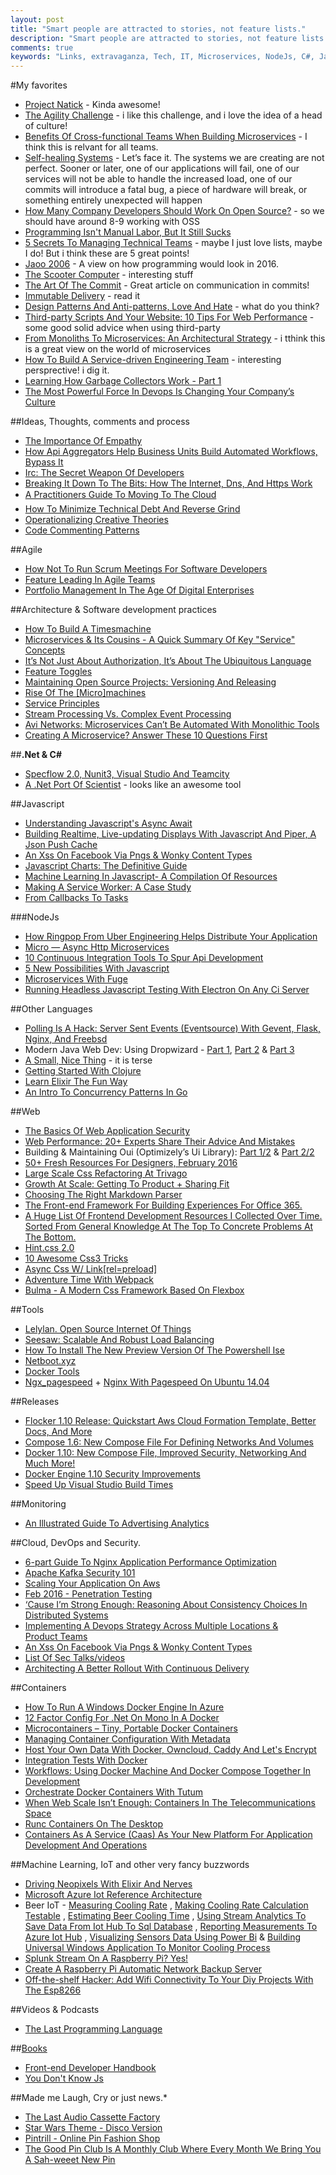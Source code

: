 ```yaml
---
layout: post
title: "Smart people are attracted to stories, not feature lists."
description: "Smart people are attracted to stories, not feature lists."
comments: true
keywords: "Links, extravaganza, Tech, IT, Microservices, NodeJs, C#, Javascript, Solution architecture"
---
```

#My favorites
* [Project Natick](http://www.projectnatick.com/) - Kinda awesome!
* [The Agility Challenge](http://www.infoq.com/articles/agility-challenge) - i like this challenge, and i love the idea of a head of culture!
* [Benefits Of Cross-functional Teams When Building Microservices](https://blog.risingstack.com/benefits-of-cross-functional-teams-when-building-microservices/) - I think this is relvant for all teams.
* [Self-healing Systems](http://www.javacodegeeks.com/2016/01/self-healing-systems.html) - Let’s face it. The systems we are creating are not perfect. Sooner or later, one of our applications will fail, one of our services will not be able to handle the increased load, one of our commits will introduce a fatal bug, a piece of hardware will break, or something entirely unexpected will happen
* [How Many Company Developers Should Work On Open Source?](http://thenewstack.io/tns-research-dedicating-human-resources-open-source/) - so we should have around 8-9 working with OSS
* [Programming Isn't Manual Labor, But It Still Sucks](http://mashable.com/2014/04/30/programming-sucks/)
* [5 Secrets To Managing Technical Teams](http://techbeacon.com/5-tips-secret-managing-technical-teams) - maybe I just love lists, maybe I do! But i think these are 5 great points!
* [Jaoo 2006](http://www.enterpriseintegrationpatterns.com/ramblings/47_jaoo.html) - A view on how programming would look in  2016.
* [The Scooter Computer](http://blog.codinghorror.com/the-scooter-computer/) - interesting stuff
* [The Art Of The Commit](http://alistapart.com/article/the-art-of-the-commit) - Great article on communication in commits!
* [Immutable Delivery](http://theagileadmin.com/2015/11/24/immutable-delivery/) - read it
* [Design Patterns And Anti-patterns, Love And Hate](http://www.yegor256.com/2016/02/03/design-patterns-and-anti-patterns.html) - what do you think?
* [Third-party Scripts And Your Website: 10 Tips For Web Performance](http://www.conversionconference.com/blog/third-party-scripts-and-your-website-10-tips-for-web-performance/) - some good solid advice when using third-party
* [From Monoliths To Microservices: An Architectural Strategy](http://thenewstack.io/from-monolith-to-microservices/) - i tthink this is a great view on the world of microservices
* [How To Build A Service-driven Engineering Team](http://engineering.gusto.com/how-to-build-a-service-driven-engineering-team/) - interesting persprective! i dig it.
* [Learning How Garbage Collectors Work - Part 1](http://mattwarren.github.io/2016/02/04/learning-how-garbage-collectors-work-part-1/)
* [The Most Powerful Force In Devops Is Changing Your Company’s Culture](http://sdtimes.com/powerful-force-devops-changing-companys-culture/)

##Ideas, Thoughts, comments and process
* [The Importance Of Empathy](http://weblogs.asp.net/rweigelt/the-importance-of-empathy)
* [How Api Aggregators Help Business Units Build Automated Workflows, Bypass It](http://thenewstack.io/api-aggregators-help-business-units-work-build-sophisticated-workflows-bypass/)
* [Irc: The Secret Weapon Of Developers](http://blog.andrewray.me/irc-the-secret-weapon-of-developers/)
* [Breaking It Down To The Bits: How The Internet, Dns, And Https Work](https://www.smashingmagazine.com/2016/02/breaking-it-down-to-the-bits-how-the-internet-dns-and-https-work/)
* [A Practitioners Guide To Moving To The Cloud](http://opensourceforu.efytimes.com/2016/02/a-practitioner%C2%92s-guide-to-moving-to-the-cloud/)
* [How To Minimize Technical Debt And Reverse Grind](https://dzone.com/articles/how-to-minimize-technical-debt-and-reverse-grind)
* [Operationalizing Creative Theories](http://lambdamaphone.blogspot.dk/2016/02/obt-2016-operationalizing-creative.html)
* [Code Commenting Patterns](https://dzone.com/articles/my-commentary-on-code-comments)

##Agile
* [How Not To Run Scrum Meetings For Software Developers](http://www.infragistics.com/community/blogs/devtoolsguy/archive/2016/02/01/how-not-to-run-scrum-meetings-for-software-developers.aspx)
* [Feature Leading In Agile Teams](https://www.thoughtworks.com/insights/blog/feature-leading-agile-team)
* [Portfolio Management In The Age Of Digital Enterprises](https://www.thoughtworks.com/insights/blog/portfolio-management-age-digital-enterprises)

##Architecture & Software development practices
* [How To Build A Timesmachine](http://open.blogs.nytimes.com/2016/02/01/how-to-build-a-timesmachine/)
* [Microservices & Its Cousins - A Quick Summary Of Key "Service" Concepts](https://www.capgemini.com/blog/capping-it-off/2016/01/microservices-its-cousins-a-quick-summary-of-key-service-concepts)
* [It’s Not Just About Authorization, It’s About The Ubiquitous Language](https://vaughnvernon.co/)
* [Feature Toggles](http://martinfowler.com/articles/feature-toggles.html)
* [Maintaining Open Source Projects: Versioning And Releasing](https://robots.thoughtbot.com/maintaining-open-source-projects-versioning)
* [Rise Of The [Micro]machines](http://www.typesafe.com/blog/going-reactive-the-8-technologies-used-by-teams-developing-microservices)
* [Service Principles](https://github.com/Yelp/service-principles)
* [Stream Processing Vs. Complex Event Processing](http://softwareengineeringdaily.com/2016/02/04/stream-processing-vs-complex-event-processing/)
* [Avi Networks: Microservices Can’t Be Automated With Monolithic Tools](http://thenewstack.io/avi-networks-microservices-cant-automated-monolithic-tools/)
* [Creating A Microservice? Answer These 10 Questions First](https://datawire.io/creating-a-microservice-answer-these-10-questions-first/)

##**.Net & C#**
* [Specflow 2.0, Nunit3, Visual Studio And Teamcity](https://blogs.endjin.com/2016/02/specflow-2-0-nunit3-visual-studio-and-teamcity/)
* [A .Net Port Of Scientist](http://haacked.com/archive/2016/01/20/scientist/) - looks like an awesome tool

##Javascript 
* [Understanding Javascript's Async Await](https://ponyfoo.com/articles/understanding-javascript-async-await)
* [Building Realtime, Live-updating Displays With Javascript And Piper, A Json Push Cache](http://www.piperpushcache.com/opslog_build.html)
* [An Xss On Facebook Via Pngs & Wonky Content Types](https://fin1te.net/articles/xss-on-facebook-via-png-content-types/)
* [Javascript Charts: The Definitive Guide](http://www.fusioncharts.com/javascript-charts-guide/)
* [Machine Learning In Javascript- A Compilation Of Resources](http://www.datasciencecentral.com/m/blogpost?id=6448529%3ABlogPost%3A308088)
* [Making A Service Worker: A Case Study](https://www.smashingmagazine.com/2016/02/making-a-service-worker/)
* [From Callbacks To Tasks](https://glebbahmutov.com/blog/from-callbacks-to-tasks/)

###NodeJs
* [How Ringpop From Uber Engineering Helps Distribute Your Application](https://eng.uber.com/intro-to-ringpop/)
* [Micro — Async Http Microservices](https://github.com/zeithq/micro)
* [10 Continuous Integration Tools To Spur Api Development](http://nordicapis.com/10-continuous-integration-tools-spur-api-development/)
* [5 New Possibilities With Javascript](http://blog.codeschool.io/2016/02/01/5-new-possibilities-javascript/)
* [Microservices With Fuge](https://glebbahmutov.com/blog/microservices-with-fuge/)
* [Running Headless Javascript Testing With Electron On Any Ci Server](http://webuild.envato.com/blog/running-headless-javascript-testing-with-electron-on-any-ci-server/)

##Other Languages 
* [Polling Is A Hack: Server Sent Events (Eventsource) With Gevent, Flask, Nginx, And Freebsd](http://hypatia.software/2016/01/29/polling-is-a-hack-server-sent-events-eventsource-with-gevent-flask-nginx-and-freebsd/)
* Modern Java Web Dev: Using Dropwizard  - [Part 1](https://dzone.com/articles/modern-java-web-dev-dropwizard-from-the-start-part), [Part 2](https://dzone.com/articles/dropwizard-from-the-start-part-ii-building-a-ui-us) & [Part 3](https://dzone.com/articles/dropwizard-part-3-measuring-your-application-metri)
* [A Small, Nice Thing](https://codahale.com/a-small-nice-thing/) - it is terse
* [Getting Started With Clojure](http://twilioinc.wpengine.com/2016/02/getting-started-with-clojure.html)
* [Learn Elixir The Fun Way](http://rob.conery.io/2016/01/04/learn-elixir-while-having-fun/)
* [An Intro To Concurrency Patterns In Go](http://blog.codeship.com/an-intro-to-concurrency-patterns-in-go/)


##Web
* [The Basics Of Web Application Security](http://martinfowler.com/articles/web-security-basics.html)
* [Web Performance: 20+ Experts Share Their Advice And Mistakes](https://www.keycdn.com/blog/web-performance-advice/)
* Building & Maintaining Oui (Optimizely’s Ui Library): [Part 1/2](https://css-tricks.com/optimizelys-ui-library-oui-1-of-2/) & [Part 2/2](https://css-tricks.com/optimizelys-ui-library-oui-2-of-2/)
* [50+ Fresh Resources For Designers, February 2016](http://www.webdesignerdepot.com/2016/02/50-fresh-resources-for-designers-february-2016/)
* [Large Scale Css Refactoring At Trivago](http://tech.trivago.com/2016/02/02/large-scale-css-refactoring-at-trivago/)
* [Growth At Scale: Getting To Product + Sharing Fit](http://nerds.airbnb.com/growth-at-scale/)
* [Choosing The Right Markdown Parser](https://css-tricks.com/choosing-right-markdown-parser/)
* [The Front-end Framework For Building Experiences For Office 365.](https://github.com/OfficeDev/Office-UI-Fabric)
* [A Huge List Of Frontend Development Resources I Collected Over Time. Sorted From General Knowledge At The Top To Concrete Problems At The Bottom.](https://github.com/dypsilon/frontend-dev-bookmarks)
* [Hint.css 2.0](http://kushagragour.in/lab/hint/)
* [10 Awesome Css3 Tricks](https://www.codementor.io/css/tutorial/awesome-css3-tricks)
* [Async Css W/ Link[rel=preload]](http://filamentgroup.github.io/loadCSS/test/preload.html)
* [Adventure Time With Webpack](https://sebastiandedeyne.com/posts/2016/adventure-time-with-webpack)
* [Bulma - A Modern Css Framework Based On Flexbox](http://bulma.io/)

##Tools
* [Lelylan. Open Source Internet Of Things](https://github.com/lelylan/lelylan)
* [Seesaw: Scalable And Robust Load Balancing](http://google-opensource.blogspot.dk/2016/01/seesaw-scalable-and-robust-load.html)
* [How To Install The New Preview Version Of The Powershell Ise](http://mikefrobbins.com/2016/01/30/how-to-install-the-new-preview-version-of-the-powershell-ise/)
* [Netboot.xyz](http://netboot.xyz/)
* [Docker Tools](https://docs.joyent.com/public-cloud/api-access/docker)
* [Ngx_pagespeed](http://ngxpagespeed.com/) + [Nginx With Pagespeed On Ubuntu 14.04](https://www.linode.com/docs/websites/nginx/nginx-with-pagespeed-on-ubuntu-14-04)

##Releases
* [Flocker 1.10 Release: Quickstart Aws Cloud Formation Template, Better Docs, And More](https://clusterhq.com/2016/02/03/flocker-update-v1-10/)
* [Compose 1.6: New Compose File For Defining Networks And Volumes](https://blog.docker.com/2016/02/compose-1-6/)
* [Docker 1.10: New Compose File, Improved Security, Networking And Much More!](https://blog.docker.com/2016/02/docker-1-10/)
* [Docker Engine 1.10 Security Improvements](https://blog.docker.com/2016/02/docker-engine-1-10-security/)
* [Speed Up Visual Studio Build Times](http://ardalis.com/speed-up-visual-studio-build-times)

##Monitoring
* [An Illustrated Guide To Advertising Analytics](https://databricks.com/blog/2016/02/02/an-illustrated-guide-to-advertising-analytics.html)

##Cloud, DevOps and Security.
* [6-part Guide To Nginx Application Performance Optimization](https://www.maxcdn.com/blog/nginx-application-performance-optimization/)
* [Apache Kafka Security 101](http://www.confluent.io/blog/apache-kafka-security-authorization-authentication-encryption)
* [Scaling Your Application On Aws](https://medium.com/@roshanpaiva/scaling-your-application-on-aws-3f210ef18693)
* [Feb 2016 - Penetration Testing](http://code.hootsuite.com/penetration-testing/)
* [‘Cause I’m Strong Enough: Reasoning About Consistency Choices In Distributed Systems](http://blog.acolyer.org/2016/02/03/the-rule/)
* [Implementing A Devops Strategy Across Multiple Locations & Product Teams](http://tech.ticketmaster.com/2016/02/01/implementing-a-devops-strategy-across-multiple-locations-product-teams/)
* [An Xss On Facebook Via Pngs & Wonky Content Types](https://fin1te.net/articles/xss-on-facebook-via-png-content-types/)
* [List Of Sec Talks/videos](https://github.com/PaulSec/awesome-sec-talks)
* [Architecting A Better Rollout With Continuous Delivery](http://blog.codeship.com/architecting-a-better-rollout-continuous-delivery/)

##Containers
* [How To Run A Windows Docker Engine In Azure](https://stefanscherer.github.io/how-to-run-windows-docker-engine-in-azure/)
* [12 Factor Config For .Net On Mono In A Docker](http://blog.bjw.me.uk/2016/01/12-factor-config-for-net-on-mono-in.html)
* [Microcontainers – Tiny, Portable Docker Containers](http://www.iron.io/blog/2016/01/microcontainers-tiny-portable-containers.html)
* [Managing Container Configuration With Metadata](https://speakerdeck.com/garethr/managing-container-configuration-with-metadata)
* [Host Your Own Data With Docker, Owncloud, Caddy And Let's Encrypt](https://exekias.me/2016/01/28/home-docker-caddy-owncloud-letsencrypt/)
* [Integration Tests With Docker](https://medium.com/robinhood-engineering/integration-tests-with-docker-1b47f372212f)
* [Workflows: Using Docker Machine And Docker Compose Together In Development](https://alexanderzeitler.com/articles/docker-machine-and-docker-compose-developer-workflows/)
* [Orchestrate Docker Containers With Tutum](http://botleg.com/stories/orchestrate-docker-containers-with-tutum/)
* [When Web Scale Isn’t Enough: Containers In The Telecommunications Space](http://thenewstack.io/web-scale-isnt-enough-containers-telecommunications-space/)
* [Runc Containers On The Desktop](https://blog.jessfraz.com/post/runc-containers-on-the-desktop/)
* [Containers As A Service (Caas) As Your New Platform For Application Development And Operations](https://blog.docker.com/2016/02/containers-as-a-service-caas/)

##Machine Learning, IoT and other very fancy buzzwords
* [Driving Neopixels With Elixir And Nerves](http://www.gregmefford.com/blog/2016/01/22/driving-neopixels-with-elixir-and-nerves/)
* [Microsoft Azure Iot Reference Architecture](http://dotnetartisan.in/2016/02/03/microsoft-azure-iot-reference-architecture/)
* Beer IoT - [Measuring Cooling Rate](http://gunnarpeipman.com/2016/02/beer-iot-measuring-cooling-rate/) , [ Making Cooling Rate Calculation Testable](http://gunnarpeipman.com/2016/02/beer-iot-making-cooling-rate-calculation-testable/) , [Estimating Beer Cooling Time](http://gunnarpeipman.com/2016/02/beer-iot-estimating-beer-cooling-time/) , [Using Stream Analytics To Save Data From Iot Hub To Sql Database](http://gunnarpeipman.com/2016/02/beer-iot-using-stream-analytics-to-save-data-from-iot-hub-to-sql-database/) , [Reporting Measurements To Azure Iot Hub](http://gunnarpeipman.com/2016/02/beer-iot-reporting-measurements-to-azure-iot-hub/) , [Visualizing Sensors Data Using Power Bi](http://gunnarpeipman.com/2016/02/beer-iot-visualizing-sensors-data-using-power-bi/) & [Building Universal Windows Application To Monitor Cooling Process](http://gunnarpeipman.com/2016/02/beer-iot-building-universal-windows-application-to-monitor-cooling-process/)
* [Splunk Stream On A Raspberry Pi? Yes!](http://blogs.splunk.com/2016/02/03/splunk-stream-on-a-raspberry-pi-yes/)
* [Create A Raspberry Pi Automatic Network Backup Server](https://blog.nraboy.com/2016/02/create-raspberry-pi-automatic-network-backup-server/)
* [Off-the-shelf Hacker: Add Wifi Connectivity To Your Diy Projects With The Esp8266](http://thenewstack.io/off-shelf-hacker-programming-tips-tricks-esp8266-wifi-module/)

##Videos & Podcasts
* [The Last Programming Language](http://www.infoq.com/presentations/history-future-programming-languages)

##[Books](#)
* [Front-end Developer Handbook](https://github.com/FrontendMasters/front-end-handbook)
* [You Don't Know Js](https://github.com/getify/You-Dont-Know-JS)

##Made me Laugh, Cry or just news.*
* [The Last Audio Cassette Factory](https://www.youtube.com/watch?v=CMTpvr9HXeI)
* [Star Wars Theme - Disco Version](https://www.youtube.com/watch?v=dWRWYYt47RI)
* [Pintrill - Online Pin Fashion Shop](http://www.pintrill.com/)
* [The Good Pin Club Is A Monthly Club Where Every Month We Bring You A Sah-weeet New Pin](https://goodpin.club/)